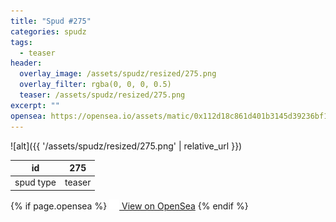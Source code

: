 ```yaml
---
title: "Spud #275"
categories: spudz
tags:
  - teaser
header:
  overlay_image: /assets/spudz/resized/275.png
  overlay_filter: rgba(0, 0, 0, 0.5)
  teaser: /assets/spudz/resized/275.png
excerpt: ""
opensea: https://opensea.io/assets/matic/0x112d18c861d401b3145d39236bf149f01e18beed/275
---
```

![alt]({{ '/assets/spudz/resized/275.png' | relative_url }})

| id | 275 |
|-|-|
| spud type | teaser |

{% if page.opensea %}
<a href="{{page.opensea}}" class="btn btn--info" onclick="window.open(this.href, '_blank'); return false;"><img src="/assets/images/opensea.svg" width="16px"><span>  View on OpenSea</span></a>
{% endif %}
